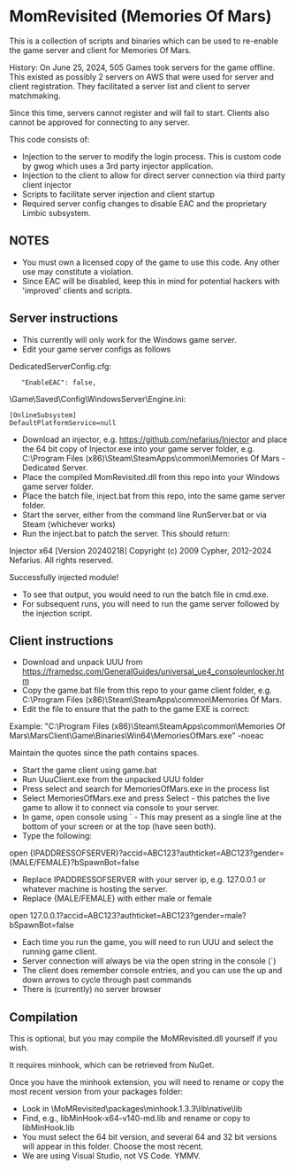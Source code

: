 # MomRevisited (Memories Of Mars)

This is a collection of scripts and binaries which can be used to re-enable the game server and client for Memories Of Mars.

History:
  On June 25, 2024, 505 Games took servers for the game offline.  This existed as possibly 2 servers on AWS that were used for server and client registration.  They facilitated a server list and client to server matchmaking.

  Since this time, servers cannot register and will fail to start.  Clients also cannot be approved for connecting to any server.

  This code consists of:
  - Injection to the server to modify the login process.  This is custom code by gwog which uses a 3rd party injector application.
  - Injection to the client to allow for direct server connection via third party client injector
  - Scripts to facilitate server injection and client startup
  - Required server config changes to disable EAC and the proprietary Limbic subsystem.

## NOTES

  - You must own a licensed copy of the game to use this code.  Any other use may constitute a violation.
  - Since EAC will be disabled, keep this in mind for potential hackers with 'improved' clients and scripts.

## Server instructions
  - This currently will only work for the Windows game server.
  - Edit your game server configs as follows

DedicatedServerConfig.cfg:
```
   "EnableEAC": false,
```
\Game\Saved\Config\WindowsServer\Engine.ini:
```
[OnlineSubsystem]
DefaultPlatformService=null
```
  - Download an injector, e.g. https://github.com/nefarius/Injector and place the 64 bit copy of Injector.exe into your game server folder, e.g. C:\Program Files (x86)\Steam\SteamApps\common\Memories Of Mars - Dedicated Server.
  - Place the compiled MomRevisited.dll from this repo into your Windows game server folder.
  - Place the batch file, inject.bat from this repo, into the same game server folder.
  - Start the server, either from the command line RunServer.bat or via Steam (whichever works)
  - Run the inject.bat to patch the server.  This should return:

Injector x64 [Version 20240218]
Copyright (c) 2009 Cypher, 2012-2024 Nefarius. All rights reserved.

Successfully injected module!

  - To see that output, you would need to run the batch file in cmd.exe.
  - For subsequent runs, you will need to run the game server followed by the injection script.

## Client instructions

 - Download and unpack UUU from https://framedsc.com/GeneralGuides/universal_ue4_consoleunlocker.htm
 - Copy the game.bat file from this repo to your game client folder, e.g. C:\Program Files (x86)\Steam\SteamApps\common\Memories Of Mars.
 - Edit the file to ensure that the path to the game EXE is correct:

Example:
"C:\Program Files (x86)\Steam\SteamApps\common\Memories Of Mars\MarsClient\Game\Binaries\Win64\MemoriesOfMars.exe" -noeac

Maintain the quotes since the path contains spaces.

  - Start the game client using game.bat
  - Run UuuClient.exe from the unpacked UUU folder
  - Press select and search for MemoriesOfMars.exe in the process list
  - Select MemoriesOfMars.exe and press Select - this patches the live game to allow it to connect via console to your server.
  - In game, open console using ` - This may present as a single line at the bottom of your screen or at the top (have seen both).
  - Type the following:

open {IPADDRESSOFSERVER}?accid=ABC123?authticket=ABC123?gender={MALE/FEMALE}?bSpawnBot=false

  - Replace IPADDRESSOFSERVER with your server ip, e.g. 127.0.0.1 or whatever machine is hosting the server.
  - Replace {MALE/FEMALE} with either male or female

open 127.0.0.1?accid=ABC123?authticket=ABC123?gender=male?bSpawnBot=false

  - Each time you run the game, you will need to run UUU and select the running game client.
  - Server connection will always be via the open string in the console (`)
  - The client does remember console entries, and you can use the up and down arrows to cycle through past commands
  - There is (currently) no server browser

## Compilation

This is optional, but you may compile the MoMRevisited.dll yourself if you wish.

It requires minhook, which can be retrieved from NuGet.

Once you have the minhook extension, you will need to rename or copy the most recent version from your packages folder:

  - Look in \MoMRevisited\packages\minhook.1.3.3\lib\native\lib
  - Find, e.g., libMinHook-x64-v140-md.lib and rename or copy to libMinHook.lib
  - You must select the 64 bit version, and several 64 and 32 bit versions will appear in this folder.  Choose the most recent.
  - We are using Visual Studio, not VS Code.  YMMV.

